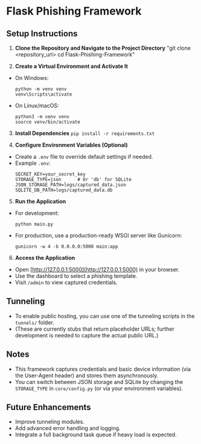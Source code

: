 # Flask Phishing Framework

## Setup Instructions

1. **Clone the Repository and Navigate to the Project Directory**
"git clone <repository_url> cd Flask-Phishing-Framework"

2. **Create a Virtual Environment and Activate It**

- On Windows:
  ```
  python -m venv venv
  venv\Scripts\activate
  ```
- On Linux/macOS:
  ```
  python3 -m venv venv
  source venv/bin/activate
  ```

3. **Install Dependencies**
`pip install -r requirements.txt`

4. **Configure Environment Variables (Optional)**
- Create a `.env` file to override default settings if needed.
- Example `.env`:
  ```
  SECRET_KEY=your_secret_key
  STORAGE_TYPE=json      # Or 'db' for SQLite
  JSON_STORAGE_PATH=logs/captured_data.json
  SQLITE_DB_PATH=logs/captured_data.db
  ```

5. **Run the Application**
- For development:
  ```
  python main.py
  ```
- For production, use a production-ready WSGI server like Gunicorn:
  ```
  gunicorn -w 4 -b 0.0.0.0:5000 main:app
  ```

6. **Access the Application**
- Open [http://127.0.0.1:5000](http://127.0.0.1:5000) in your browser.
- Use the dashboard to select a phishing template.
- Visit `/admin` to view captured credentials.

## Tunneling
- To enable public hosting, you can use one of the tunneling scripts in the `tunnels/` folder.
- (These are currently stubs that return placeholder URLs; further development is needed to capture the actual public URL.)

## Notes
- This framework captures credentials and basic device information (via the User-Agent header) and stores them asynchronously.
- You can switch between JSON storage and SQLite by changing the `STORAGE_TYPE` in `core/config.py` (or via your environment variables).

## Future Enhancements
- Improve tunneling modules.
- Add advanced error handling and logging.
- Integrate a full background task queue if heavy load is expected.
